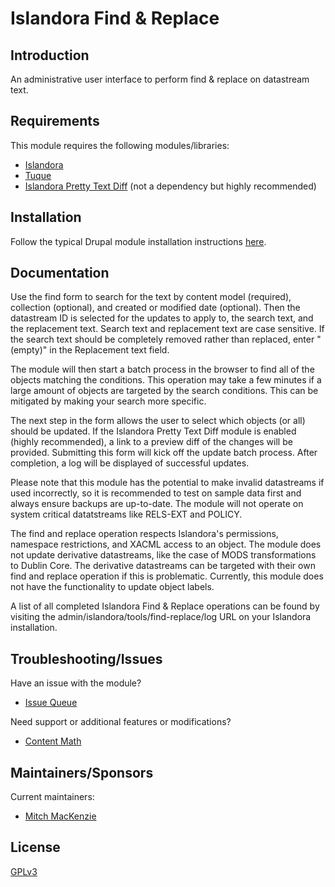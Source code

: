 # Islandora Find & Replace

## Introduction

An administrative user interface to perform find & replace on datastream text.

## Requirements

This module requires the following modules/libraries:

* [Islandora](https://github.com/islandora/islandora)
* [Tuque](https://github.com/islandora/tuque)
* [Islandora Pretty Text Diff](https://github.com/contentmath/islandora_pretty_text_diff) (not a dependency but highly recommended)

## Installation

Follow the typical Drupal module installation instructions [here](https://drupal.org/documentation/install/modules-themes/modules-7).

## Documentation

Use the find form to search for the text by content model (required), collection (optional), and created or modified date (optional). Then the datastream ID is selected for the updates to apply to, the search text, and the replacement text. Search text and replacement text are case sensitive. If the search text should be completely removed rather than replaced, enter "(empty)" in the Replacement text field.

The module will then start a batch process in the browser to find all of the objects matching the conditions. This operation may take a few minutes if a large amount of objects are targeted by the search conditions. This can be mitigated by making your search more specific.

The next step in the form allows the user to select which objects (or all) should be updated. If the Islandora Pretty Text Diff module is enabled (highly recommended), a link to a preview diff of the changes will be provided. Submitting this form will kick off the update batch process. After completion, a log will be displayed of successful updates.

Please note that this module has the potential to make invalid datastreams if used incorrectly, so it is recommended to test on sample data first and always ensure backups are up-to-date. The module will not operate on system critical datatstreams like RELS-EXT and POLICY.

The find and replace operation respects Islandora's permissions, namespace restrictions, and XACML access to an object. The module does not update derivative datastreams, like the case of MODS transformations to Dublin Core. The derivative datastreams can be targeted with their own find and replace operation if this is problematic. Currently, this module does not have the functionality to update object labels.

A list of all completed Islandora Find & Replace operations can be found by visiting the admin/islandora/tools/find-replace/log URL on your Islandora installation.

## Troubleshooting/Issues

Have an issue with the module?

* [Issue Queue](https://github.com/contentmath/islandora_find_replace/issues)

Need support or additional features or modifications?

* [Content Math](http://www.contentmath.com)

## Maintainers/Sponsors

Current maintainers:

* [Mitch MacKenzie](http://www.contentmath.com)

## License

[GPLv3](http://www.gnu.org/licenses/gpl-3.0.txt)
